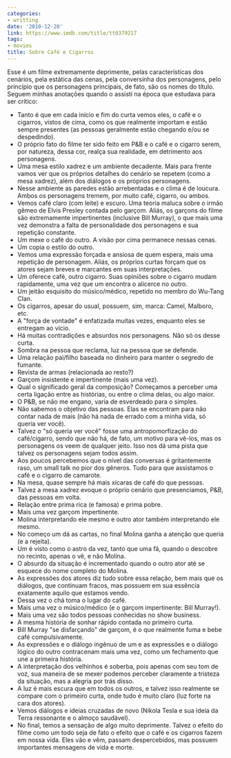 ```yaml
---
categories:
- writting
date: '2010-12-20'
link: https://www.imdb.com/title/tt0379217
tags:
- movies
title: Sobre Café e Cigarros
---
```


Esse é um filme extremamente deprimente, pelas características dos cenários, pela estática das cenas, pela conversinha dos personagens, pelo princípio que os personagens principais, de fato, são os nomes do título. Seguem minhas anotações quando o assisti na época que estudava para ser crítico:

 - Tanto é que em cada início e fim do curta vemos eles, o café e o cigarros, vistos de cima, como os que realmente importam e estão sempre presentes (as pessoas geralmente estão chegando e/ou se despedindo).
 - O próprio fato do filme ter sido feito em P&B e o café e o cigarro serem, por natureza, dessa cor, realça sua realidade, em detrimento aos personagens.
 - Uma mesa estilo xadrez e um ambiente decadente. Mais para frente vamos ver que os próprios detalhes do cenário se repetem (como a mesa xadrez), além dos diálogos e os próprios personagens.
 - Nesse ambiente as paredes estão arrebentadas e o clima é de loucura. Ambos os personagens tremem, por muito café, cigarro, ou ambos.
 - Vemos café claro (com leite) e escuro. Uma teoria maluca sobre o irmão gêmeo de Elvis Presley contada pelo garçom. Aliás, os garçons do filme são extremamente impertinentes (inclusive Bill Murray), o que mais uma vez demonstra a falta de personalidade dos personagens e sua repetição constante.
 - Um mexe o café do outro. A visão por cima permanece nessas cenas.
 - Um copia o estilo do outro.
 - Vemos uma expressão forçada e ansiosa de quem espera, mais uma repetição de personagem. Aliás, os próprios curtas forçam que os atores sejam breves e marcantes em suas interpretações.
 - Um oferece café, outro cigarro. Suas opiniões sobre o cigarro mudam rapidamente, uma vez que um encontra o alicerce no outro.
 - Um jeitão esquisito do músico/médico, repetido no membro do Wu-Tang Clan.
 - Os cigarros, apesar do usual, possuem, sim, marca: Camel, Malboro, etc.
 - A "força de vontade" é enfatizada muitas vezes, enquanto eles se entregam ao vício.
 - Há muitas contradições e absurdos nos personagens. Não só os desse curta.
 - Sombra na pessoa que reclama, luz na pessoa que se defende.
 - Uma relação pai/filho baseada no dinheiro para manter o segredo de fumante.
 - Revista de armas (relacionada ao resto?)
 - Garçom insistente e impertinente (mais uma vez).
 - Qual o significado geral da composição? Começamos a perceber uma certa ligação entre as histórias, ou entre o clima delas, ou algo maior.
 - O P&B, se não me engano, varia de esverdeado para o simples.
 - Não sabemos o objetivo das pessoas. Elas se encontram para não contar nada de mais (não há nada de errado com a minha vida, só queria ver você).
 - Talvez o "só queria ver você" fosse uma antropomorfização do café/cigarro, sendo que não há, de fato, um motivo para vê-los, mas os personagens os veem de qualquer jeito. Isso nos dá uma pista que talvez os personagens sejam todos assim.
 - Aos poucos percebemos que o nível das conversas é gritantemente raso, um small talk no pior dos gêneros. Tudo para que assistamos o café e o cigarro de camarote.
 - Na mesa, quase sempre há mais xícaras de café do que pessoas.
 - Talvez a mesa xadrez evoque o próprio cenário que presenciamos, P&B, das pessoas em volta.
 - Relação entre prima rica (e famosa) e prima pobre.
 - Mais uma vez garçom impertinente.
 - Molina interpretando ele mesmo e outro ator também interpretando ele mesmo.
 - No começo um dá as cartas, no final Molina ganha a atenção que queria (e a rejeita).
 - Um é visto como o astro da vez, tanto que uma fã, quando o descobre no recinto, apenas o vê, e não Molina.
 - O absurdo da situação é incrementado quando o outro ator até se esquece do nome completo do Molina.
 - As expressões dos atores diz tudo sobre essa relação, bem mais que os diálogos, que continuam fracos, mas possuem em sua essência exatamente aquilo que estamos vendo.
 - Dessa vez o chá toma o lugar do café.
 - Mais uma vez o músico/médico (e o garçom impertinente: Bill Murray!).
 - Mais uma vez são todos pessoas conhecidas no show business.
 - A mesma história de sonhar rápido contada no primeiro curta.
 - Bill Murray "se disfarçando" de garçom, é o que realmente fuma e bebe café compulsivamente.
 - As expressões e o diálogo ingênuo de um e as expressões e o diálogo lógico do outro contracenam mais uma vez, como um fechamento que une a primeira história.
 - A interpretação dos velhinhos é soberba, pois apenas com seu tom de voz, sua maneira de se mexer podemos perceber claramente a tristeza da situação, mas a alegria por trás disso.
 - A luz é mais escura que em todos os outros, e talvez isso realmente se compare com o primeiro curta, onde tudo é muito claro (luz forte na cara dos atores).
 - Vemos diálogos e ideias cruzadas de novo (Nikola Tesla e sua ideia da Terra ressonante e o almoço saudável).
 - No final, temos a sensação de algo muito deprimente. Talvez o efeito do filme como um todo seja de fato o efeito que o café e os cigarros fazem em nossa vida. Eles vão e vêm, passam despercebidos, mas possuem importantes mensagens de vida e morte.
